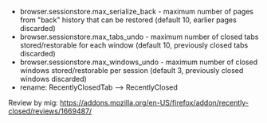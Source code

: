 * browser.sessionstore.max_serialize_back - maximum number of pages from "back" history that can be restored (default 10, earlier pages discarded)
* browser.sessionstore.max_tabs_undo - maximum number of closed tabs stored/restorable for each window (default 10, previously closed tabs discarded)
* browser.sessionstore.max_windows_undo - maximum number of closed windows stored/restorable per session (default 3, previously closed windows discarded)
* rename: RecentlyClosedTab --> RecentlyClosed


Review by mig: https://addons.mozilla.org/en-US/firefox/addon/recently-closed/reviews/1669487/
